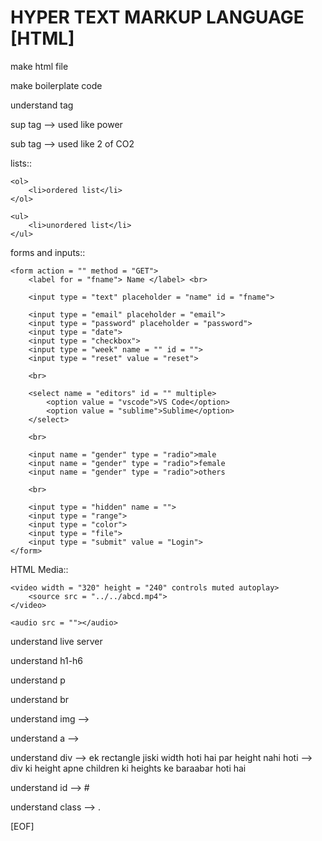 # HYPER TEXT MARKUP LANGUAGE [HTML]

make html file

make boilerplate code

understand tag

sup tag --> used like power

sub tag --> used like 2 of CO2

lists::

    <ol>
        <li>ordered list</li>
    </ol>

    <ul>
        <li>unordered list</li>
    </ul>

forms and inputs::

    <form action = "" method = "GET">
        <label for = "fname"> Name </label> <br>

        <input type = "text" placeholder = "name" id = "fname">

        <input type = "email" placeholder = "email">
        <input type = "password" placeholder = "password">
        <input type = "date">
        <input type = "checkbox">
        <input type = "week" name = "" id = "">
        <input type = "reset" value = "reset">

        <br>

        <select name = "editors" id = "" multiple>
            <option value = "vscode">VS Code</option>
            <option value = "sublime">Sublime</option>
        </select>

        <br>

        <input name = "gender" type = "radio">male
        <input name = "gender" type = "radio">female
        <input name = "gender" type = "radio">others

        <br>

        <input type = "hidden" name = "">
        <input type = "range">
        <input type = "color">
        <input type = "file">
        <input type = "submit" value = "Login">
    </form>

HTML Media::

    <video width = "320" height = "240" controls muted autoplay>
        <source src = "../../abcd.mp4">
    </video>

    <audio src = ""></audio>

understand live server

understand h1-h6

understand p

understand br

understand img --> <img src = "" alt = "">

understand a  --> <href a = ""></a>

understand div  --> ek rectangle jiski width hoti hai par height nahi hoti --> div ki height apne children ki heights ke baraabar hoti hai

understand id --> #

understand class --> .

[EOF]
